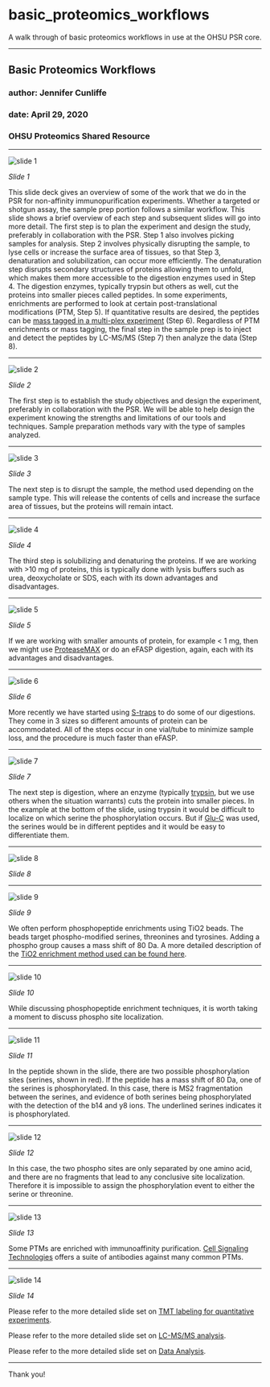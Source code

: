 # basic_proteomics_workflows

A walk through of basic proteomics workflows in use at the OHSU PSR core.

---

## Basic Proteomics Workflows

### author: Jennifer Cunliffe
### date: April 29, 2020
### OHSU Proteomics Shared Resource

***

![slide 1](images/Slide1.PNG)

_Slide 1_

This slide deck gives an overview of some of the work that we do in the PSR for non-affinity immunopurification experiments. Whether a targeted or shotgun assay, the sample prep portion follows a similar workflow. This slide shows a brief overview of each step and subsequent slides will go into more detail.
The first step is to plan the experiment and design the study, preferably in collaboration with the PSR. Step 1 also involves picking samples for analysis. Step 2 involves physically disrupting the sample, to lyse cells or increase the surface area of tissues, so that Step 3, denaturation and solubilization, can occur more efficiently. The denaturation step disrupts secondary structures of proteins allowing them to unfold, which makes them more accessible to the digestion enzymes used in Step 4. The digestion enzymes, typically trypsin but others as well, cut the proteins into smaller pieces called peptides. In some experiments, enrichments are performed to look at certain post-translational modifications (PTM, Step 5). If quantitative results are desired, the peptides can be [mass tagged in a multi-plex experiment](https://github.com/pwilmart/TMT_overview_2020) (Step 6). Regardless of PTM enrichments or mass tagging, the final step in the sample prep is to inject and detect the peptides by LC-MS/MS (Step 7) then analyze the data (Step 8).

***

![slide 2](images/Slide2.PNG)

_Slide 2_

The first step is to establish the study objectives and design the experiment, preferably in collaboration with the PSR. We will be able to help design the experiment knowing the strengths and limitations of our tools and techniques. Sample preparation methods vary with the type of samples analyzed.


***

![slide 3](images/Slide3.PNG)

_Slide 3_

The next step is to disrupt the sample, the method used depending on the sample type. This will release the contents of cells and increase the surface area of tissues, but the proteins will remain intact.

***

![slide 4](images/Slide4.PNG)

_Slide 4_

The third step is solubilizing and denaturing the proteins. If we are working with >10 mg of proteins, this is typically done with lysis buffers such as urea, deoxycholate or SDS, each with its down advantages and disadvantages.

***

![slide 5](images/Slide5.PNG)

_Slide 5_

If we are working with smaller amounts of protein, for example < 1 mg, then we might use [ProteaseMAX](https://www.promega.com/products/mass-spectrometry/proteases-and-surfactants/proteasemax-surfactant_-trypsin-enhancer/?catNum=V2071) or do an eFASP digestion, again, each with its advantages and disadvantages.

***

![slide 6](images/Slide6.PNG)

_Slide 6_

More recently we have started using [S-traps](https://www.protifi.com/s-trap/) to do some of our digestions. They come in 3 sizes so different amounts of protein can be accommodated. All of the steps occur in one vial/tube to minimize sample loss, and the procedure is much faster than eFASP.  

***

![slide 7](images/Slide7.PNG)

_Slide 7_

The next step is digestion, where an enzyme (typically [trypsin](https://en.wikipedia.org/wiki/Trypsin), but we use others when the situation warrants) cuts the protein into smaller pieces.
In the example at the bottom of the slide, using trypsin it would be difficult to localize on which serine the phosphorylation occurs. But if [Glu-C](https://www.promega.com/products/mass-spectrometry/proteases-and-surfactants/glu_c_-sequencing-grade/?catNum=V1651) was used, the serines would be in different peptides and it would be easy to differentiate them.

***

![slide 8](images/Slide8.PNG)

_Slide 8_


***

![slide 9](images/Slide9.PNG)

_Slide 9_

We often perform phosphopeptide enrichments using TiO2 beads. The beads target phospho-modified serines, threonines and tyrosines.  Adding a phospho group causes a mass shift of 80 Da. A more detailed description of the [TiO2 enrichment method used can be found here](https://www.ncbi.nlm.nih.gov/pubmed/25195567).

***

![slide 10](images/Slide10.PNG)

_Slide 10_

While discussing phosphopeptide enrichment techniques, it is worth taking a moment to discuss phospho site localization.

***

![slide 11](images/Slide11.PNG)

_Slide 11_

In the peptide shown in the slide, there are two possible phosphorylation sites (serines, shown in red). If the peptide has a mass shift of 80 Da, one of the serines is phosphorylated. In this case, there is MS2 fragmentation between the serines, and evidence of both serines being phosphorylated with the detection of the b14 and y8 ions. The underlined serines indicates it is phosphorylated.

***

![slide 12](images/Slide12.PNG)

_Slide 12_

In this case, the two phospho sites are only separated by one amino acid, and there are no fragments that lead to any conclusive site localization. Therefore it is impossible to assign the phosphorylation event to either the serine or threonine.

***

![slide 13](images/Slide13.PNG)

_Slide 13_

Some PTMs are enriched with immunoaffinity purification. [Cell Signaling Technologies](https://www.cellsignal.com/) offers a suite of antibodies against many common PTMs.

***

![slide 14](images/Slide14.PNG)

_Slide 14_

Please refer to the more detailed slide set on [TMT labeling for quantitative experiments](https://github.com/pwilmart/TMT_overview_2020).

Please refer to the more detailed slide set on [LC-MS/MS analysis](https://github.com/OHSU-Proteomics/LC-MSMS).

Please refer to the more detailed slide set on [Data Analysis](https://ohsu-proteomics.github.io/Data_Analysis_Overview/).

***

Thank you!
